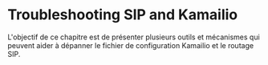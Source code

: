# Troubleshooting SIP and Kamailio


L'objectif de ce chapitre est de présenter plusieurs outils et mécanismes qui peuvent aider à dépanner le fichier de configuration Kamailio et le routage SIP.
